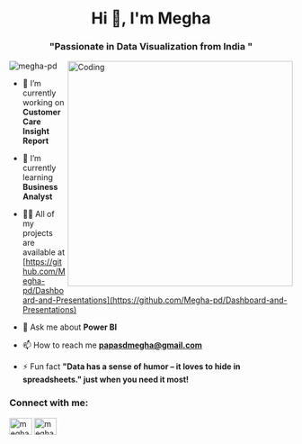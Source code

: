 <h1 align="center">Hi 👋, I'm Megha</h1>
<h3 align="center">"Passionate in Data Visualization from India "</h3>
<img align="right" alt="Coding" width="400" src="https://i.gifer.com/75ez.gif">

<p align="left"> <img src="https://komarev.com/ghpvc/?username=megha-pd&label=Profile%20views&color=0e75b6&style=flat" alt="megha-pd" /> </p>

- 🔭 I’m currently working on **Customer Care Insight Report**

- 🌱 I’m currently learning **Business Analyst**

- 👨‍💻 All of my projects are available at [https://github.com/Megha-pd/Dashboard-and-Presentations](https://github.com/Megha-pd/Dashboard-and-Presentations)

- 💬 Ask me about **Power BI**

- 📫 How to reach me **papasdmegha@gmail.com**

- ⚡ Fun fact **"Data has a sense of humor – it loves to hide in spreadsheets." just when you need it most!**

<h3 align="left">Connect with me:</h3>
<p align="left">
<a href="https://linkedin.com/in/megha prasad" target="blank"><img align="center" src="https://raw.githubusercontent.com/rahuldkjain/github-profile-readme-generator/master/src/images/icons/Social/linked-in-alt.svg" alt="megha prasad" height="30" width="40" /></a>
<a href="https://fb.com/megha prasad" target="blank"><img align="center" src="https://raw.githubusercontent.com/rahuldkjain/github-profile-readme-generator/master/src/images/icons/Social/facebook.svg" alt="megha prasad" height="30" width="40" /></a>


